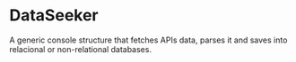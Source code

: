 # DataSeeker
A generic console structure that fetches APIs data, parses it and saves into relacional or non-relational databases. 

## 